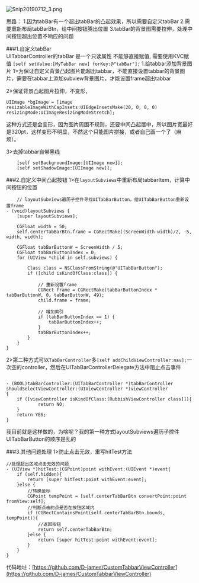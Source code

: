 ![Snip20190712_3.png](https://upload-images.jianshu.io/upload_images/1737720-127db0bafd939532.png?imageMogr2/auto-orient/strip%7CimageView2/2/w/1240)

思路：
	1.因为tabBar有一个超出tabBar的凸起效果，所以需要自定义tabBar
	2.需要重新布局tabBarBtn，给中间按钮腾出位置
	3.tabBar的背景图需要拉伸，处理中间按钮超出位置不响应的问题
	
###1.自定义tabBar	
UITabbarController的tabBar 是一个只读属性 不能够直接赋值, 需要使用KVC赋值
`[self setValue:[MyTabBar new] forKey:@"tabBar"];`
1.给tabbar添加背景图片
1>为保证自定义背景凸起图片能超出tabbar，不能直接设置tabbar的背景图片，需要在tabbar上添加subview背景图片，才能设置frame超出tabbar

2>保证背景凸起图片拉伸，不变形，
```
UIImage *bgImage = [image resizableImageWithCapInsets:UIEdgeInsetsMake(20, 0, 0, 0) resizingMode:UIImageResizingModeStretch];
```
这种方式还是会变形，因为图片周围不规则，还要中间凸起居中，所以图片宽最好是320pt，这样变形不明显，不然这个只能图片拼接，或者自己画一个了（麻烦）。

3>去掉tabbar自带黑线
```
    [self setBackgroundImage:[UIImage new]];
    [self setShadowImage:[UIImage new]];
```
###2.自定义中间凸起按钮
1>在`layoutSubviews`中重新布局tabbarItem，计算中间按钮的位置
```
	// layoutSubviews遍历子控件寻找UITabBarButton，给UITabBarButton重新设置frame
- (void)layoutSubviews {
    [super layoutSubviews];
    
    CGFloat width = 50;
    self.centerTabBarBtn.frame = CGRectMake((ScreenWidth-width)/2, -5, width, width);
    
    CGFloat tabBarButtonW = ScreenWidth / 5;
    CGFloat tabBarButtonIndex = 0;
    for (UIView *child in self.subviews) {

        Class class = NSClassFromString(@"UITabBarButton");
        if ([child isKindOfClass:class]) {

            // 重新设置frame
            CGRect frame = CGRectMake(tabBarButtonIndex * tabBarButtonW, 0, tabBarButtonW, 49);
            child.frame = frame;

            // 增加索引
            if (tabBarButtonIndex == 1) {
                tabBarButtonIndex++;
            }
            tabBarButtonIndex++;
        }
    }
}
```
2>第二种方式可以`TabBarController`多`[self addChildViewController:nav];`一次空的controller，然后在UITabBarControllerDelegate方法中阻止点击事件
```

- (BOOL)tabBarController:(UITabBarController *)tabBarController shouldSelectViewController:(UIViewController *)viewController
{
    if ([viewController isKindOfClass:[RubbishViewController class]]){
            return NO;
 	}
    return YES;
}
```
我目前就是这样做的，为啥呢？我的第一种方式layoutSubviews遍历子控件UITabBarButton的顺序是乱的
	
###3.其他问题处理	
1>防止点击无效，重写hitTest方法
```
//处理超出区域点击无效的问题
- (UIView *)hitTest:(CGPoint)point withEvent:(UIEvent *)event{
    if (self.hidden){
        return [super hitTest:point withEvent:event];
    }else {
        //转换坐标
        CGPoint tempPoint = [self.centerTabBarBtn convertPoint:point fromView:self];
        //判断点击的点是否在按钮区域内
        if (CGRectContainsPoint(self.centerTabBarBtn.bounds, tempPoint)){
            //返回按钮
            return self.centerTabBarBtn;
        }else {
            return [super hitTest:point withEvent:event];
        }
    }
}

```
代码地址：[https://github.com/D-james/CustomTabbarViewController](https://github.com/D-james/CustomTabbarViewController)